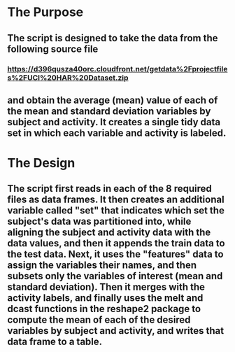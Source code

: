 # The Purpose

## The script is designed to take the data from the following source file

### https://d396qusza40orc.cloudfront.net/getdata%2Fprojectfiles%2FUCI%20HAR%20Dataset.zip

## and obtain the average (mean) value of each of the mean and standard deviation variables by subject and activity.  It creates a single tidy data set in which each variable and activity is labeled.


# The Design

## The script first reads in each of the 8 required files as data frames.  It then creates an additional variable called "set" that indicates which set the subject's data was partitioned into, while aligning the subject and activity data with the data values, and then it appends the train data to the test data.  Next, it uses the "features" data to assign the variables their names, and then subsets only the variables of interest (mean and standard deviation).  Then it merges with the activity labels, and finally uses the melt and dcast functions in the reshape2 package to compute the mean of each of the desired variables by subject and activity, and writes that data frame to a table.